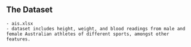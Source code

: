 ## The Dataset
    
    - ais.xlsx
    - dataset includes height, weight, and blood readings from male and female Australian athletes of different sports, amongst other features.
    
    
